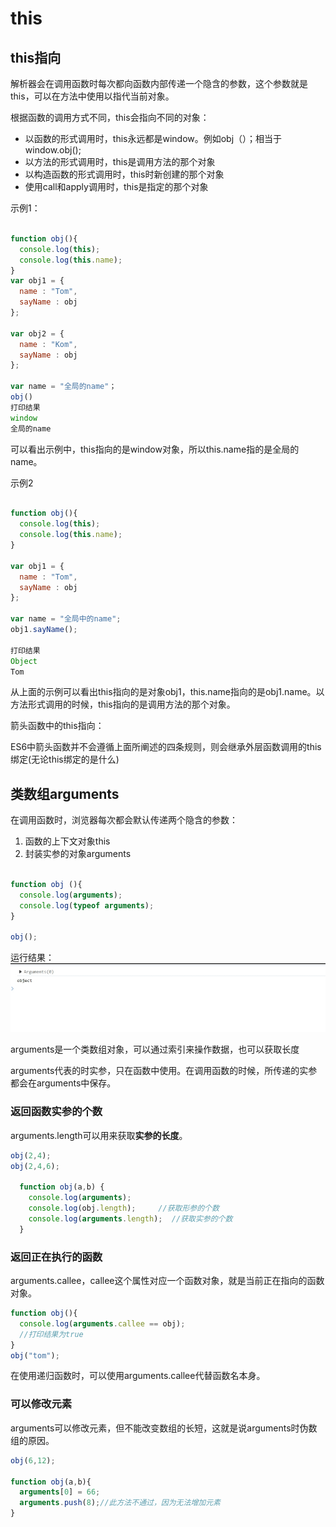 # this

## this指向

解析器会在调用函数时每次都向函数内部传递一个隐含的参数，这个参数就是this，可以在方法中使用以指代当前对象。

根据函数的调用方式不同，this会指向不同的对象：

- 以函数的形式调用时，this永远都是window。例如obj（）；相当于window.obj();
- 以方法的形式调用时，this是调用方法的那个对象
- 以构造函数的形式调用时，this时新创建的那个对象
- 使用call和apply调用时，this是指定的那个对象

示例1：

```js

function obj(){
  console.log(this);
  console.log(this.name);
}
var obj1 = {
  name : "Tom",
  sayName : obj 
};

var obj2 = {
  name : "Kom",
  sayName : obj
};

var name = "全局的name"；
obj()
打印结果
window
全局的name
```

可以看出示例中，this指向的是window对象，所以this.name指的是全局的name。

示例2

```js

function obj(){
  console.log(this);
  console.log(this.name);
}

var obj1 = {
  name : "Tom",
  sayName : obj 
};

var name = "全局中的name";
obj1.sayName();

打印结果
Object
Tom
```

从上面的示例可以看出this指向的是对象obj1，this.name指向的是obj1.name。以方法形式调用的时候，this指向的是调用方法的那个对象。

箭头函数中的this指向：

ES6中箭头函数并不会遵循上面所阐述的四条规则，则会继承外层函数调用的this绑定(无论this绑定的是什么)

## 类数组arguments

在调用函数时，浏览器每次都会默认传递两个隐含的参数：

1. 函数的上下文对象this
2. 封装实参的对象arguments

```js

function obj (){
  console.log(arguments);
  console.log(typeof arguments);
}

obj();
```
运行结果：
![picture](../../图片/JavaScript图片/this.png)

arguments是一个类数组对象，可以通过索引来操作数据，也可以获取长度

arguments代表的时实参，只在函数中使用。在调用函数的时候，所传递的实参都会在arguments中保存。

### 返回函数实参的个数

arguments.length可以用来获取**实参的长度**。

```js
obj(2,4);
obj(2,4,6);

  function obj(a,b) {
​    console.log(arguments);
​    console.log(obj.length);     //获取形参的个数
​    console.log(arguments.length);  //获取实参的个数
  }
```

### 返回正在执行的函数

arguments.callee，callee这个属性对应一个函数对象，就是当前正在指向的函数对象。

```js
function obj(){
  console.log(arguments.callee == obj);
  //打印结果为true
}
obj("tom");
```

在使用递归函数时，可以使用arguments.callee代替函数名本身。

### 可以修改元素

arguments可以修改元素，但不能改变数组的长短，这就是说arguments时伪数组的原因。

```js
obj(6,12);

function obj(a,b){
  arguments[0] = 66;
  arguments.push(8);//此方法不通过，因为无法增加元素
}
```
